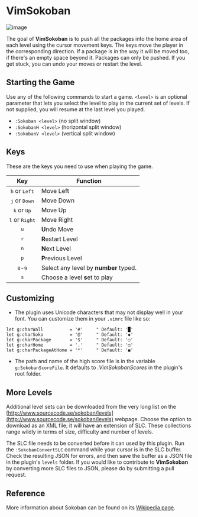 # VimSokoban

![image](https://user-images.githubusercontent.com/5598066/187976411-52d830b3-b371-48bb-82cf-aebf928b1e82.png)

The goal of **VimSokoban** is to push all the packages into the home area of each level using the cursor movement keys. The keys move the player in the corresponding direction. If a package is in the way it will be moved too, if there's an empty space beyond it. Packages can only be pushed. If you get stuck, you can undo your moves or restart the level.

## Starting the Game
Use any of the following commands to start a game. `<level>` is an optional parameter that lets you select the level to play in the current set of levels. If not supplied, you will resume at the last level you played.
* `:Sokoban <level>`    (no split window)
* `:SokobanH <level>`   (horizontal split window)
* `:SokobanV <level>`   (vertical split window)

## Keys
These are the keys you need to use when playing the game.

Key | Function
:-:|---
<kbd>h</kbd> or <kbd>Left</kbd> | Move Left
<kbd>j</kbd> or <kbd>Down</kbd> | Move Down
<kbd>k</kbd> or <kbd>Up</kbd> | Move Up
<kbd>l</kbd> or <kbd>Right</kbd> | Move Right
<kbd>u</kbd> | **U**ndo Move
<kbd>r</kbd> | **R**estart Level
<kbd>n</kbd> | **N**ext Level
<kbd>p</kbd> | **P**revious Level
<kbd>0</kbd>-<kbd>9</kbd> | Select any level by **number** typed.
<kbd>s</kbd> | Choose a level **s**et to play

## Customizing
* The plugin uses Unicode characters that may not display well in your font. You can customize them in your `.vimrc` file like so:
```vim
let g:charWall          = '#'     " Default: '█'
let g:charSoko          = '@'     " Default: '◆'
let g:charPackage       = '$'     " Default: '○'
let g:charHome          = '.'     " Default: '◻'
let g:charPackageAtHome = '*'     " Default: '◼'
```
* The path and name of the high score file is in the variable `g:SokobanScoreFile`. It defaults to *.VimSokobanScores* in the plugin's root folder.

## More Levels
Additional level sets can be downloaded from the very long list on the [http://www.sourcecode.se/sokoban/levels](http://www.sourcecode.se/sokoban/levels) webpage. Choose the option to download as an XML file; it will have an extension of SLC. These collections range wildly in terms of size, difficulty and number of levels.

The SLC file needs to be converted before it can used by this plugin. Run the `:SokobanConvertSLC` command while your cursor is in the SLC buffer. Check the resulting JSON for errors, and then save the buffer as a JSON file in the plugin's `levels` folder. If you would like to contribute to **VimSokoban** by converting more SLC files to JSON, please do by submitting a pull request.

## Reference
More information about Sokoban can be found on its [Wikipedia page](https://en.wikipedia.org/wiki/Sokoban).
